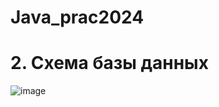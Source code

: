 # Java_prac2024



# 2. Схема базы данных
![image](https://github.com/MaratNaz12/Java_prac2024/assets/127035729/93c911e6-a246-41af-88e4-0856c4e20383)
